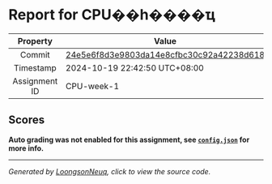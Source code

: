 # Report for CPU��һ����ҵ

| Property | Value |
|:--------:|-------|
| Commit | [24e5e6f8d3e9803da14e8cfbc30c92a42238d618](https://github.com/Vincent-ice/CPU-1/tree/24e5e6f8d3e9803da14e8cfbc30c92a42238d618) |
| Timestamp | 2024-10-19 22:42:50 UTC+08:00 |
| Assignment ID | CPU-week-1 |
## Scores
**Auto grading was not enabled for this assignment, see [`config.json`](https://github.com/Vincent-ice/CPU-1/blob/24e5e6f8d3e9803da14e8cfbc30c92a42238d618/.assignment/config.json) for more info.**

-----------
*Generated by [LoongsonNeuq](https://github.com/Loongson-Neuq/LoongsonNeuq), click to view the source code.*
